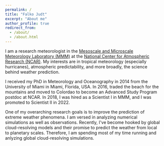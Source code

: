 ```yaml
---
permalink: /
title: "Falko Judt"
excerpt: "About me"
author_profile: true
redirect_from: 
  - /about/
  - /about.html
---
```


<style>.page__hero--overlay {min-height:calc(100vw * 0.2)}</style>

I am a research meteorologist in the [Mesoscale and Microscale Meteorology Laboratory (MMM)](https://www.mmm.ucar.edu) at the [National Center for Atmospheric Research (NCAR)](https://ncar.ucar.edu). My interests are in tropical meteorology (especially hurricanes), atmospheric predictability, and more broadly, the science behind weather prediction.

I received my PhD in Meteorology and Oceanography in 2014 from the University of Miami in Miami, Florida, USA. In 2016, traded the beach for the mountains and moved to Colordao to become an Advanced Study Program postdoc at NCAR. In 2018, I was hired as a Scientist I in MMM, and I was promoted to Scientist II in 2022.

One of my overarching research goals is to improve the prediction of extreme weather phenomena. I am versed in analyzing numerical simulations as well as observations. Recently, I've become hooked by global cloud-resolving models and their promise to predict the weather from local to planetary scales. Therefore, I am spending most of my time running and anlyzing global cloud-resolving simulations.

